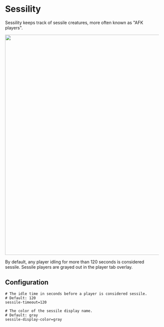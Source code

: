 # Sessility

Sessility keeps track of sessile creatures, more often known as "AFK players".

<img src="https://user-images.githubusercontent.com/69266322/174215671-d3220070-ce4d-4d8d-87c9-0765fc3dc0b2.png" width="720px">

By default, any player idling for more than 120 seconds is considered sessile. Sessile players are grayed out in the player tab overlay.

## Configuration

```properties
# The idle time in seconds before a player is considered sessile.
# Default: 120
sessile-timeout=120

# The color of the sessile display name.
# Default: gray
sessile-display-color=gray
```
